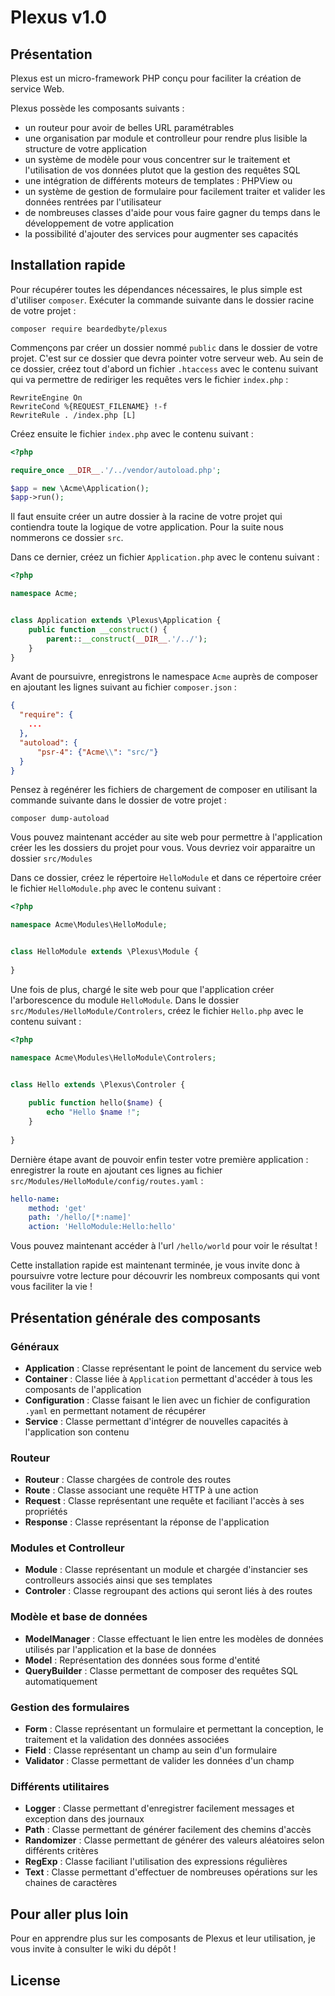 
# Plexus v1.0

## Présentation

Plexus est un micro-framework PHP conçu pour faciliter la création de service Web.

Plexus possède les composants suivants : 
- un routeur pour avoir de belles URL paramétrables
- une organisation par module et controlleur pour rendre plus lisible la structure de votre application
- un système de modèle pour vous concentrer sur le traitement et l'utilisation de vos données plutot que la gestion des 
requêtes SQL 
- une intégration de différents moteurs de templates : PHPView ou 
- un système de gestion de formulaire pour facilement traiter et valider les données rentrées par l'utilisateur
- de nombreuses classes d'aide pour vous faire gagner du temps dans le développement de votre application
- la possibilité d'ajouter des services pour augmenter ses capacités

## Installation rapide

Pour récupérer toutes les dépendances nécessaires, le plus simple est d'utiliser `composer`. Exécuter la commande suivante 
dans le dossier racine de votre projet :

``` 
composer require beardedbyte/plexus
```

Commençons par créer un dossier nommé `public` dans le dossier de votre projet. C'est sur ce dossier que devra pointer 
votre serveur web. Au sein de ce dossier, créez tout d'abord un fichier `.htaccess` avec le contenu suivant qui va 
permettre de rediriger les requêtes vers le fichier `index.php` :
```
RewriteEngine On
RewriteCond %{REQUEST_FILENAME} !-f
RewriteRule . /index.php [L]
``` 
Créez ensuite le fichier `index.php` avec le contenu suivant :
```php
<?php

require_once __DIR__.'/../vendor/autoload.php';

$app = new \Acme\Application();
$app->run();
```


Il faut ensuite créer un autre dossier à la racine de votre projet qui contiendra toute la logique de votre application.
Pour la suite nous nommerons ce dossier `src`.
 
Dans ce dernier, créez un fichier `Application.php` avec le contenu suivant :

```php
<?php

namespace Acme;


class Application extends \Plexus\Application {
    public function __construct() {
        parent::__construct(__DIR__.'/../');
    }
}
```

Avant de poursuivre, enregistrons le namespace `Acme` auprès de composer en ajoutant les lignes suivant au fichier 
`composer.json` :

```json
{
  "require": {
    ...
  },
  "autoload": {
      "psr-4": {"Acme\\": "src/"}
  }
}

```

Pensez à regénérer les fichiers de chargement de composer en utilisant la commande suivante dans le dossier de 
votre projet :
```
composer dump-autoload
```


Vous pouvez maintenant accéder au site web pour permettre à l'application créer les les dossiers du projet pour vous.
Vous devriez voir apparaitre un dossier `src/Modules`

Dans ce dossier, créez le répertoire `HelloModule` et dans ce répertoire créer le fichier `HelloModule.php` avec le 
contenu suivant :
```php
<?php

namespace Acme\Modules\HelloModule;


class HelloModule extends \Plexus\Module {
    
}
```

Une fois de plus, chargé le site web pour que l'application créer l'arborescence du module `HelloModule`.
Dans le dossier `src/Modules/HelloModule/Controlers`, créez le fichier `Hello.php` avec le contenu suivant :
```php
<?php

namespace Acme\Modules\HelloModule\Controlers;


class Hello extends \Plexus\Controler {
    
    public function hello($name) {
        echo "Hello $name !";
    }
    
}
```

Dernière étape avant de pouvoir enfin tester votre première application : enregistrer la route en ajoutant ces lignes 
au fichier `src/Modules/HelloModule/config/routes.yaml` :
```yaml
hello-name:
    method: 'get'
    path: '/hello/[*:name]'
    action: 'HelloModule:Hello:hello'
```

Vous pouvez maintenant accéder à l'url `/hello/world` pour voir le résultat !

Cette installation rapide est maintenant terminée, je vous invite donc à poursuivre votre lecture pour découvrir les 
nombreux composants qui vont vous faciliter la vie ! 


## Présentation générale des composants

### Généraux 

* **Application** : Classe représentant le point de lancement du service web
* **Container** : Classe liée à `Application` permettant d'accéder à tous les composants de l'application
* **Configuration** : Classe faisant le lien avec un fichier de configuration `.yaml` en permettant notament de récupérer
* **Service** : Classe permettant d'intégrer de nouvelles capacités à l'application 
son contenu

### Routeur

* **Routeur** : Classe chargées de controle des routes
* **Route** : Classe associant une requête HTTP à une action
* **Request** : Classe représentant une requête et faciliant l'accès à ses propriétés
* **Response** : Classe représentant la réponse de l'application

### Modules et Controlleur

* **Module** : Classe représentant un module et chargée d'instancier ses controlleurs associés ainsi que ses templates
* **Controler** : Classe regroupant des actions qui seront liés à des routes

### Modèle et base de données

* **ModelManager** : Classe effectuant le lien entre les modèles de données utilisés par l'application et la base de 
données
* **Model** : Représentation des données sous forme d'entité
* **QueryBuilder** : Classe permettant de composer des requêtes SQL automatiquement

### Gestion des formulaires

* **Form** : Classe représentant un formulaire et permettant la conception, le traitement et la validation des données 
associées
* **Field** : Classe représentant un champ au sein d'un formulaire
* **Validator** : Classe permettant de valider les données d'un champ

### Différents utilitaires

* **Logger** : Classe permettant d'enregistrer facilement messages et exception dans des journaux
* **Path** : Classe permettant de générer facilement des chemins d'accès
* **Randomizer** : Classe permettant de générer des valeurs aléatoires selon différents critères
* **RegExp** : Classe faciliant l'utilisation des expressions régulières
* **Text** : Classe permettant d'effectuer de nombreuses opérations sur les chaines de caractères

## Pour aller plus loin

Pour en apprendre plus sur les composants de Plexus et leur utilisation, je vous invite à consulter le wiki du dépôt !

## License


